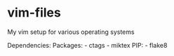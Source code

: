 # vim-files
My vim setup for various operating systems

Dependencies:
  Packages:
    - ctags
    - miktex
  PIP:
    - flake8
